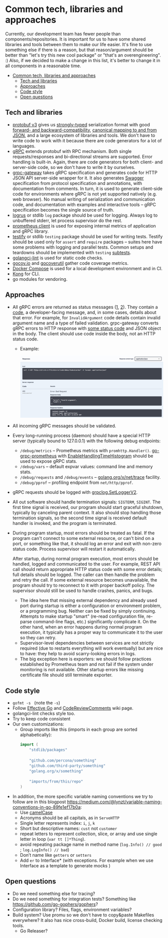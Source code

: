 # Common tech, libraries and approaches

Currently, our development team has fewer people than components/repositories. It is important for us to have some shared libraries and tools between them to make our life easier. It's fine to use something else if there is a reason, but that reason/argument should be better than "let's try this new cool package" or "that's an overengineering". :) Also, if we decided to make a change in this list, it's better to change it in all components in a reasonable time.

- [Common tech, libraries and approaches](#common-tech-libraries-and-approaches)
  - [Tech and libraries](#tech-and-libraries)
  - [Approaches](#approaches)
  - [Code style](#code-style)
  - [Open questions](#open-questions)

## Tech and libraries

* [protobuf v3](https://developers.google.com/protocol-buffers/) gives us [strongly-typed](https://developers.google.com/protocol-buffers/docs/proto3) serialization format with good [forward- and backward-compatibility](https://developers.google.com/protocol-buffers/docs/gotutorial#extending-a-protocol-buffer), [canonical mapping to and from JSON](https://developers.google.com/protocol-buffers/docs/proto3#json), and a large ecosystem of libraries and tools. We don't have to write code to work with it because there are code generators for a lot of languages.
* [gRPC](https://grpc.io/) extends protobuf with RPC mechanism. Both single requests/responses and bi-directional streams are supported. Error handling is built-in. Again, there are code generators for both client- and server-side code, so we don't have to write it by ourselves.
* [grpc-gateway](https://github.com/grpc-ecosystem/grpc-gateway) takes gRPC specification and generates code for HTTP JSON API server-side wrapper for it. It also generates [Swagger](https://swagger.io/) specification from protocol specification and annotations, with documentation from comments. In turn, it is used to generate client-side code for environments where gRPC is not yet supported natively (e.g. web browser). No manual writing of serialization and communication code, and documentation with examples and interactive tools – gRPC specification becomes the single source of truth.
* [logrus](https://github.com/sirupsen/logrus) or stdlib `log` package should be used for logging. Always log to unbuffered stderr, let process supervisor do the rest.
* [prometheus client](https://github.com/prometheus/client_golang) is used for exposing internal metrics of application and gRPC library.
* [testify](https://github.com/stretchr/testify) or stdlib `testing` package should be used for writing tests. Testify should be used only for `assert` and `require` packages – suites here have some problems with logging and parallel tests. Common setups and teardowns should be implemented with `testing` [subtests](https://golang.org/pkg/testing/#hdr-Subtests_and_Sub_benchmarks).
* [golangci-lint](https://github.com/golangci/golangci-lint) is used for static code checks.
* [gocov.io](http://gocov.io/) and [gocoverutil](https://github.com/AlekSi/gocoverutil) gather code coverage metrics.
* [Docker Compose](https://docs.docker.com/compose/) is used for a local development environment and in CI.
* [Kong](https://github.com/alecthomas/kong) for CLI.
* go modules for vendoring.

## Approaches

* All gRPC errors are returned as status messages ([1](https://godoc.org/google.golang.org/grpc/status), [2](https://godoc.org/google.golang.org/genproto/googleapis/rpc/status)). They contain a [code](https://godoc.org/google.golang.org/grpc/codes), a developer-facing message, and, in some cases, details about that error. For example, for `InvalidArgument` code details contain invalid argument name and a type of failed validation. grpc-gateway converts gRPC errors to HTTP response with [some status code](https://github.com/grpc-ecosystem/grpc-gateway/blob/master/runtime/errors.go#L15) and JSON object in the body. The client should use code inside the body, not an HTTP status code.
  * Example:

    ![](./../assets/common_tech_swagger.png "")

* All incoming gRPC messages should be validated.
* Every long-running process (daemon) should have a special HTTP server (typically bound to 127.0.0.1) with the following debug endpoints:
  * `/debug/metrics` – Prometheus metrics with `promhttp.Handler()`. [go-grpc-prometheus](https://github.com/grpc-ecosystem/go-grpc-prometheus) with [EnableHandlingTimeHistogram](https://godoc.org/github.com/grpc-ecosystem/go-grpc-prometheus#EnableHandlingTimeHistogram) should be used to expose gRPC stats.
  * `/debug/vars` – default expvar values: command line and memory stats.
  * `/debug/requests` and `/debug/events` – [golang.org/x/net/trace](http://golang.org/x/net/trace) facility.
  * `/debug/pprof` – profiling endpoint from `net/http/pprof`.
* gRPC requests should be logged with [grpclog.SetLoggerV2](https://godoc.org/google.golang.org/grpc/grpclog#SetLoggerV2).
* All out software should handle termination signals: `SIGTERM`, `SIGINT`. The first time signal is received, our program should start graceful shutdown, typically by canceling parent context. It also should stop handling those termination signals, so the second time signal is received default handler is invoked, and the program is terminated.
* During program startup, most errors should be treated as fatal. If the program can't connect to some external resource, or can't bind on a port, or something like that, it should log an error and exit with non-zero status code. Process supervisor will restart it automatically.

  After startup, during normal program execution, most errors should be handled, logged and communicated to the user. For example, REST API call should return appropriate HTTP status code with some error details; full details should be logged. The caller can then handle the problem and retry the call. If some external resource becomes unavailable, the program should try to reconnect to it with proper backoff policy. The supervisor should still be used to handle crashes, panics, and bugs.
  * The idea here that missing external dependency and already used port during startup is either a configuration or environment problem, or a programming bug. Neither can be fixed by simply continuing. Attempts to make startup "smart" (re-read configuration file, re-parse command-line flags, etc.) significantly complicate it. On the other hand, when an error happens during normal program execution, it typically has a proper way to communicate it to the user so they can retry.
  * Supervisor-level dependencies between services are not strictly required (due to restarts everything will work eventually) but are nice to have: they help to avoid scarry-looking errors in logs.
  * The big exception here is exporters: we should follow practices established by Prometheus team and not fail if the system under monitoring is not available. Other startup errors like missing certificate file should still terminate exporter.

## Code style

* `gofmt -s ` (note the `-s`)
* Follow [Effective Go](https://golang.org/doc/effective_go.html) and [CodeReviewComments](https://github.com/golang/go/wiki/CodeReviewComments) wiki page.
* golangci-lint checks style too.
* Try to keep code consistent
* Our own customizations:
  * Group imports like this (imports in each group are sorted alphabetically):
    ```go
    import (
        "stdlib/packages"
        
        "github.com/percona/something"
        "github.com/third-party/something"
        "golang.org/x/something"
        
        "imports/from/this/repo"
    )
    ```
* In addition, the more specific variable naming conventions we try to follow are in this blogpost https://medium.com/@lynzt/variable-naming-conventions-in-go-89fe1ef17b0a:
  * Use [camelCase](https://en.wikipedia.org/wiki/Camel_case)
  * Acronyms should be all capitals, as in `ServeHTTP`
  * Single letter represents index: `i`, `j`, `k`
  * Short but descriptive names: `cust` not `customer`
  * repeat letters to represent collection, slice, or array and use single letter in loop (`var tt []*Thing`).
  * avoid repeating package name in method name (`log.Info() // good` ; `log.LogInfo() // bad`)
  * Don’t name like `getters` or `setters`
  * Add `er` to Interface* (with exceptions. For example when we use Interface as a template to generate mocks )

## Open questions

* Do we need something else for tracing?
* Do we need something for integration tests? Something like https://github.com/go-gophers/gophers?
* Configuration library? Files, flags, environment variables?
* Build system? Use promu so we don't have to copy&paste Makefiles everywhere? It also has nice cross-build, Docker build, license checking tools.
  * Go Releaser?